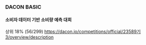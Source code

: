 ### DACON BASIC
#### 소비자 데이터 기반 소비량 예측 대회

상위 18% (56/299)
https://dacon.io/competitions/official/23589기3/overview/description
